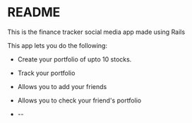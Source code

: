 # README

This is the finance tracker social media app made using Rails

This app lets you do the following:

* Create your portfolio of upto 10 stocks.

* Track your portfolio

* Allows you to add your friends

* Allows you to check your friend's portfolio

* --